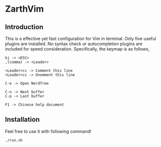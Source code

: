 # ZarthVim
## Introduction
This is a effective yet fast configuration for Vim in terminal. Only five useful plugins are installed. No syntax check or autocompletion plugins are included for speed consideration. Specifically, the keymap is as follows,
```
kj -> <ESC>
,(comma) -> <Leader>

<Leader>cc -> Comment this line
<Leader>cc -> Unomment this line

C-e -> Open NerdTree

C-n -> Next buffer
C-p -> Last buffer

F1 -> Chinese help document
```


## Installation
Feel free to use it with following command!
```shell
./run.sh
```
